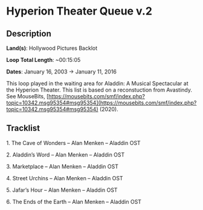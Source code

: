 # Hyperion Theater Queue v.2

## Description

**Land(s)**: Hollywood Pictures Backlot

**Loop Total Length**: ~00:15:05

**Dates**: January 16, 2003 → January 11, 2016

This loop played in the waiting area for Aladdin: A Musical Spectacular at the Hyperion Theater. This list is based on a reconstuction from Avastindy. See MouseBits, [https://mousebits.com/smf/index.php?topic=10342.msg95354#msg95354](https://mousebits.com/smf/index.php?topic=10342.msg95354#msg95354) (2020).

## Tracklist

1\. The Cave of Wonders – Alan Menken – Aladdin OST



2\. Aladdin’s Word – Alan Menken – Aladdin OST



3\. Marketplace – Alan Menken – Aladdin OST



4\. Street Urchins – Alan Menken – Aladdin OST



5\. Jafar’s Hour – Alan Menken – Aladdin OST



6\. The Ends of the Earth – Alan Menken – Aladdin OST


